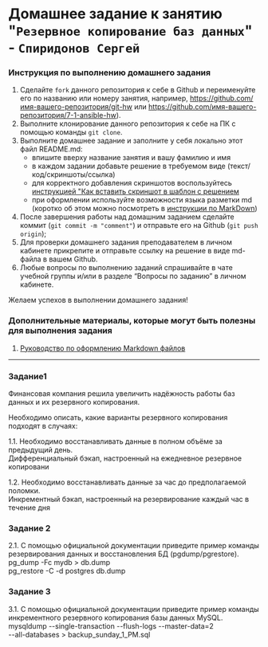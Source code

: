 # Домашнее задание к занятию "`Резервное копирование баз данных`" - `Спиридонов Сергей`


### Инструкция по выполнению домашнего задания

   1. Сделайте `fork` данного репозитория к себе в Github и переименуйте его по названию или номеру занятия, например, https://github.com/имя-вашего-репозитория/git-hw или  https://github.com/имя-вашего-репозитория/7-1-ansible-hw).
   2. Выполните клонирование данного репозитория к себе на ПК с помощью команды `git clone`.
   3. Выполните домашнее задание и заполните у себя локально этот файл README.md:
      - впишите вверху название занятия и вашу фамилию и имя
      - в каждом задании добавьте решение в требуемом виде (текст/код/скриншоты/ссылка)
      - для корректного добавления скриншотов воспользуйтесь [инструкцией "Как вставить скриншот в шаблон с решением](https://github.com/netology-code/sys-pattern-homework/blob/main/screen-instruction.md)
      - при оформлении используйте возможности языка разметки md (коротко об этом можно посмотреть в [инструкции  по MarkDown](https://github.com/netology-code/sys-pattern-homework/blob/main/md-instruction.md))
   4. После завершения работы над домашним заданием сделайте коммит (`git commit -m "comment"`) и отправьте его на Github (`git push origin`);
   5. Для проверки домашнего задания преподавателем в личном кабинете прикрепите и отправьте ссылку на решение в виде md-файла в вашем Github.
   6. Любые вопросы по выполнению заданий спрашивайте в чате учебной группы и/или в разделе “Вопросы по заданию” в личном кабинете.
   
Желаем успехов в выполнении домашнего задания!
   
### Дополнительные материалы, которые могут быть полезны для выполнения задания

1. [Руководство по оформлению Markdown файлов](https://gist.github.com/Jekins/2bf2d0638163f1294637#Code)

---

### Задание1
Финансовая компания решила увеличить надёжность работы баз данных и их резервного копирования.  

Необходимо описать, какие варианты резервного копирования подходят в случаях:  

1.1. Необходимо восстанавливать данные в полном объёме за предыдущий день.  
Дифференциальный бэкап, настроенный на ежедневное резервное копировани  

1.2. Необходимо восстанавливать данные за час до предполагаемой поломки.  
Инкрементный бэкап, настроенный на резервирование каждый час в течение дня  

### Задание 2  
2.1. С помощью официальной документации приведите пример команды резервирования данных и восстановления БД (pgdump/pgrestore).  
pg_dump -Fc mydb > db.dump  
pg_restore -C -d postgres db.dump  

### Задание 3  
3.1. С помощью официальной документации приведите пример команды инкрементного резервного копирования базы данных MySQL.  
mysqldump --single-transaction --flush-logs --master-data=2 \
         --all-databases > backup_sunday_1_PM.sql  

